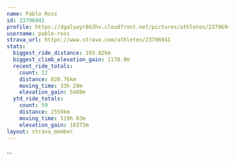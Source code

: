 ```yaml
---
name: Pablo Ross
id: 23796941
profile: https://dgalywyr863hv.cloudfront.net/pictures/athletes/23796941/14615399/1/large.jpg
username: pablo-ross
strava_url: https://www.strava.com/athletes/23796941
stats:
  biggest_ride_distance: 193.82km
  biggest_climb_elevation_gain: 1170.9m
  recent_ride_totals:
    count: 12
    distance: 820.76km
    moving_time: 33h 29m
    elevation_gain: 5408m
  ytd_ride_totals:
    count: 59
    distance: 2559km
    moving_time: 119h 03m
    elevation_gain: 18373m
layout: strava_member
--- 
```

...
